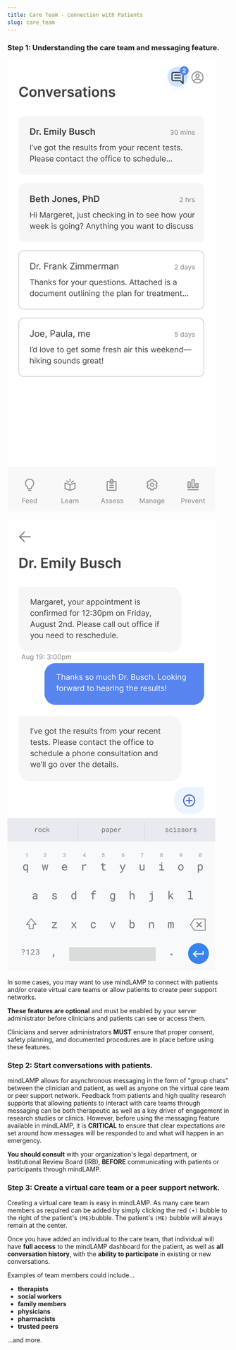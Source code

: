 ```yaml
---
title: Care Team - Connection with Patients
slug: care_team
---
```


### Step 1: Understanding the care team and messaging feature.

![](../assets/06_Messages1.png)

![](../assets/06_Messages2.png)

In some cases, you may want to use mindLAMP to connect with patients and/or create virtual care teams or allow patients to create peer support networks. 

**These features are optional** and must be enabled by your server administrator before clinicians and patients can see or access them. 

Clinicians and server administrators **MUST** ensure that proper consent, safety planning, and documented procedures are in place before using these features.

### Step 2: Start conversations with patients.

mindLAMP allows for asynchronous messaging in the form of "group chats" between the clinician and patient, as well as anyone on the virtual care team or peer support network. Feedback from patients and high quality research supports that allowing patients to interact with care teams through messaging can be both therapeutic as well as a key driver of engagement in research studies or clinics. However, before using the messaging feature available in mindLAMP, it is **CRITICAL** to ensure that clear expectations are set around how messages will be responded to and what will happen in an emergency. 

**You should consult** with your organization's legal department, or Institutional Review Board (IRB), **BEFORE** communicating with patients or participants through mindLAMP.

### Step 3: Create a virtual care team or a peer support network.

Creating a virtual care team is easy in mindLAMP. As many care team members as required can be added by simply clicking the red `(+)` bubble to the right of the patient's `(ME)`bubble. The patient's `(ME)` bubble will always remain at the center. 

Once you have added an individual to the care team, that individual will have **full access** to the mindLAMP dashboard for the patient, as well as **all conversation history**, with the **ability to participate** in existing or new conversations. 

Examples of team members could include...

- **therapists**
- **social workers**
- **family members**
- **physicians**
- **pharmacists**
- **trusted peers**

...and more.

